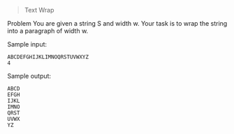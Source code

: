 > Text Wrap

Problem
You are given a string S and width w.
Your task is to wrap the string into a paragraph of width w.

Sample input:

```
ABCDEFGHIJKLIMNOQRSTUVWXYZ
4
```

Sample output:

```
ABCD
EFGH
IJKL
IMNO
QRST
UVWX
YZ
```
